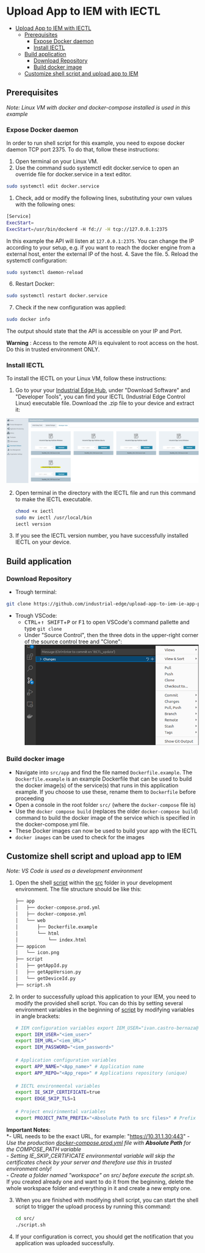 # Upload App to IEM with IECTL

- [Upload App to IEM with IECTL](#upload-app-to-iem-with-iectl)
  - [Prerequisites](#prerequisites)
    - [Expose Docker daemon](#expose-docker-daemon)
    - [Install IECTL](#install-iectl)
  - [Build application](#build-application)
    - [Download Repository](#download-repository)
    - [Build docker image](#build-docker-image)
  - [Customize shell script and upload app to IEM](#customize-shell-script-and-upload-app-to-iem)
  
## Prerequisites

*Note: Linux VM with docker and docker-compose installed is used in this example*

### Expose Docker daemon

In order to run shell script for this example, you need to expose docker daemon TCP port 2375. To do that, follow these instructions:

1. Open terminal on your Linux VM. 
2. Use the command sudo systemctl edit docker.service to open an override file for docker.service in a text editor.

```bash
sudo systemctl edit docker.service
```

1. Check, add or modify the following lines, substituting your own values with the following ones:

```bash
[Service]
ExecStart=
ExecStart=/usr/bin/dockerd -H fd:// -H tcp://127.0.0.1:2375
```

In this example the API will listen at `127.0.0.1:2375`. You can change the IP according to your setup, e.g. if you want to reach the docker engine from a external host, enter the external IP of the host.
4. Save the file.
5. Reload the systemctl configuration:

```bash
sudo systemctl daemon-reload
```

6. Restart Docker:

```bash
sudo systemctl restart docker.service
```

7. Check if the new configuration was applied:

```bash
sudo docker info
```

The output should state that the API is accessible on your IP and Port.

__Warning__ : Access to the remote API is equivalent to root access on the host. Do this in trusted environment ONLY.

### Install IECTL 

To install the IECTL on your Linux VM, follow these instructions:

1. Go to your your [Industrial Edge Hub](https://iehub.eu1.edge.siemens.cloud/downloads), under "Download Software" and "Developer Tools", you can find your IECTL (Industrial Edge Control Linux) executable file. Download the .zip file to your device and extract it:

![EdgeHubDownloadSoftware](../src/appicon/EdgeHubDownloadSoftware.png)



2. Open terminal in the directory with the IECTL file and run this command to make the IECTL executable.  

    ```bash
    chmod +x iectl
    sudo mv iectl /usr/local/bin
    iectl version
    ```

3. If you see the IECTL version number, you have successfully installed IECTL on your device. 

## Build application

### Download Repository

* Trough terminal:
```bash
git clone https://github.com/industrial-edge/upload-app-to-iem-ie-app-publisher-cli.git
```

* Trough VSCode:  
   - <kbd>CTRL</kbd>+<kbd>&uarr; SHIFT</kbd>+<kbd>P</kbd> or <kbd>F1</kbd> to open VSCode's command pallette and type `git clone`
  - Under "Source Control", then the three dots in the upper-right corner of the source control tree and "Clone":![GitClone](../src/appicon/GitClone.png)
  


### Build docker image

- Navigate into `src/app` and find the file named `Dockerfile.example`. The `Dockerfile.example` is an example Dockerfile that can be used to build the docker image(s) of the service(s) that runs in this application example. If you choose to use these, rename them to `Dockerfile` before proceeding
- Open a console in the root folder `src/` (where the `docker-compose` file is)
- Use the `docker compose build` (replaces the older `docker-compose build`) command to build the docker image of the service which is specified in the docker-compose.yml file.
- These Docker images can now be used to build your app with the IECTL
- `docker images` can be used to check for the images

## Customize shell script and upload app to IEM

*Note: VS Code is used as a development environment*

1. Open the shell [script](../src/script.sh) within the [src](../src) folder in your development environment. The file structure should be like this: 

    ```txt
    ├── app
    │   ├── docker-compose.prod.yml
    │   ├── docker-compose.yml
    │   └── web
    │       ├── Dockerfile.example
    │       └── html
    │           └── index.html
    ├── appicon
    │   └── icon.png
    ├── script
    │   ├── getAppId.py
    │   ├── getAppVersion.py
    │   └── getDeviceId.py
    ├── script.sh

    ```

2. In order to successfully upload this application to your IEM, you need to modify the provided shell script. You can do this by setting several environment variables in the beginning of [script](../src/script.sh) by modifying variables in angle brackets:  

    ```bash
    # IEM configuration variables export IEM_USER="ivan.castro-bernaza@siemens.com"
    export IEM_USER="<iem_user>"
    export IEM_URL="<iem_URL>"
    export IEM_PASSWORD="<iem_password>"

    # Application configuration variables
    export APP_NAME="<App_name>" # Application name
    export APP_REPO="<App_repo>" # Applications repository (unique)

    # IECTL environmental variables
    export IE_SKIP_CERTIFICATE=true
    export EDGE_SKIP_TLS=1
    
    # Project envirinmental variables 
    export PROJECT_PATH_PREFIX="<Absolute Path to src files>" # Prefix of the absolute path where the project is inside of your development environment

    ```

**Important Notes:**\
*- URL needs to be the exact URL, for example: "https://10.31.1.30:443" 
*- Use the production [docker-compose.prod.yml](../src/app/docker-compose.prod.yml) file with **Absolute Path** for the COMPOSE_PATH variable* \
*- Setting IE_SKIP_CERTIFICATE environmental variable will skip the certificates check by your server and therefore use this in trusted environment only!* \
*- Create a folder named "workspace" on src/ before execute the script.sh*. If you created already one and want to do it from the beginning, delete the whole workspace folder and everything in it and create a new empty one.

3. When you are finished with modifying shell script, you can start the shell script to trigger the upload process by running this command:

    ```bash
    cd src/
    ./script.sh
    ```

4. If your configuration is correct, you should get the notification that you application was uploaded successfully.

